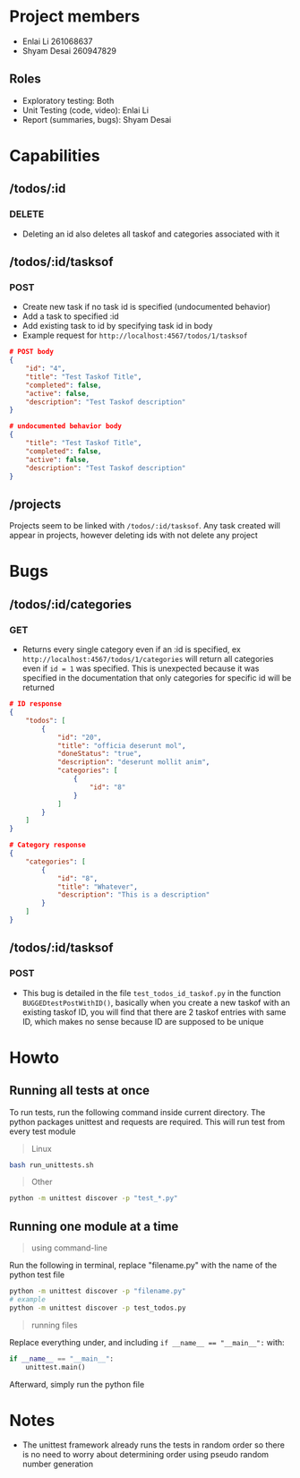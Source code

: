 # Project members
- Enlai Li 261068637
- Shyam Desai 260947829

## Roles
- Exploratory testing: Both
- Unit Testing (code, video): Enlai Li
- Report (summaries, bugs): Shyam Desai

# Capabilities

## /todos/:id

### DELETE
- Deleting an id also deletes all taskof and categories associated with it

## /todos/:id/tasksof

### POST
- Create new task if no task id is specified (undocumented behavior)
- Add a task to specified :id
- Add existing task to id by specifying task id in body
- Example request for `http://localhost:4567/todos/1/tasksof`
```json
# POST body
{
    "id": "4",
    "title": "Test Taskof Title",
    "completed": false,
    "active": false,
    "description": "Test Taskof description"
}

# undocumented behavior body
{
    "title": "Test Taskof Title",
    "completed": false,
    "active": false,
    "description": "Test Taskof description"
}
```

## /projects
Projects seem to be linked with `/todos/:id/tasksof`. Any task created will appear in projects, however deleting ids with not delete any project

# Bugs

## /todos/:id/categories
### GET
- Returns every single category even if an :id is specified, ex
`http://localhost:4567/todos/1/categories` will return all categories even if `id = 1` was specified. This is unexpected because it was specified in the documentation that only categories for specific id will be returned
```json
# ID response
{
    "todos": [
        {
            "id": "20",
            "title": "officia deserunt mol",
            "doneStatus": "true",
            "description": "deserunt mollit anim",
            "categories": [
                {
                    "id": "8"
                }
            ]
        }
    ]
}

# Category response
{
    "categories": [
        {
            "id": "8",
            "title": "Whatever",
            "description": "This is a description"
        }
    ]
}
```

## /todos/:id/tasksof
### POST
- This bug is detailed in the file `test_todos_id_taskof.py` in the function `BUGGEDtestPostWithID()`, basically when you create a new taskof with an existing taskof ID, you will find that there are 2 taskof entries with same ID, which makes no sense because ID are supposed to be unique

# Howto

## Running all tests at once
To run tests, run the following command inside current directory. The python packages unittest and requests are required. This will run test from every test module
> Linux
```bash
bash run_unittests.sh
```
> Other
```bash
python -m unittest discover -p "test_*.py"
```

## Running one module at a time
> using command-line

Run the following in terminal, replace "filename.py" with the name of the python test file
```bash
python -m unittest discover -p "filename.py"
# example
python -m unittest discover -p test_todos.py
```
> running files

Replace everything under, and including `if __name__ == "__main__":` with:
```python
if __name__ == "__main__":
    unittest.main()
```
Afterward, simply run the python file
# Notes

- The unittest framework already runs the tests in random order so there is no need to worry about determining order using pseudo random number generation
